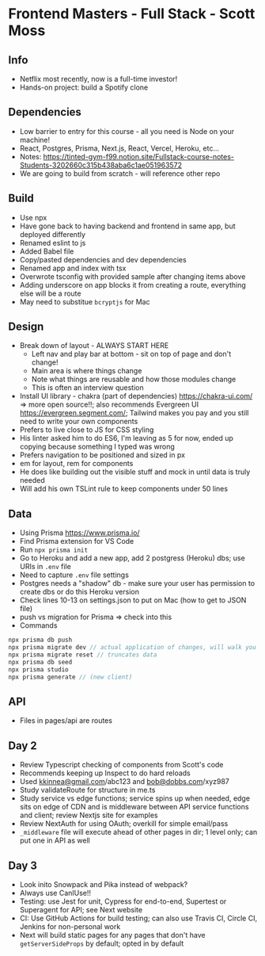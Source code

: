 # Frontend Masters - Full Stack - Scott Moss

## Info

- Netflix most recently, now is a full-time investor!
- Hands-on project: build a Spotify clone

## Dependencies

- Low barrier to entry for this course - all you need is Node on your machine!
- React, Postgres, Prisma, Next.js, React, Vercel, Heroku, etc...
- Notes: <https://tinted-gym-f99.notion.site/Fullstack-course-notes-Students-3202660c315b438aba6c1ae051963572>
- We are going to build from scratch - will reference other repo

## Build

- Use npx
- Have gone back to having backend and frontend in same app, but deployed differently
- Renamed eslint to js
- Added Babel file
- Copy/pasted dependencies and dev dependencies
- Renamed app and index with tsx
- Overwrote tsconfig with provided sample after changing items above
- Adding underscore on app blocks it from creating a route, everything else will be a route
- May need to substitue `bcryptjs` for Mac

## Design

- Break down of layout - ALWAYS START HERE
  - Left nav and play bar at bottom - sit on top of page and don't change!
  - Main area is where things change
  - Note what things are reusable and how those modules change
  - This is often an interview question
- Install UI library - chakra (part of dependencies) <https://chakra-ui.com/> => more open source!!; also recommends Evergreen UI <https://evergreen.segment.com/>; Tailwind makes you pay and you still need to write your own components
- Prefers to live close to JS for CSS styling
- His linter asked him to do ES6, I'm leaving as 5 for now, ended up copying because something I typed was wrong
- Prefers navigation to be positioned and sized in px
- em for layout, rem for components
- He does like building out the visible stuff and mock in until data is truly needed
- Will add his own TSLint rule to keep components under 50 lines

## Data

- Using Prisma <https://www.prisma.io/>
- Find Prisma extension for VS Code
- Run `npx prisma init`
- Go to Heroku and add a new app, add 2 postgress (Heroku) dbs; use URIs in `.env` file
- Need to capture `.env` file settings
- Postgres needs a "shadow" db - make sure your user has permission to create dbs or do this Heroku version
- Check lines 10-13 on settings.json to put on Mac (how to get to JSON file)
- push vs migration for Prisma => check into this
- Commands

```javascript
npx prisma db push
npx prisma migrate dev // actual application of changes, will walk you through the changes
npx prisma migrate reset // truncates data
npx prisma db seed
npx prisma studio
npx prisma generate // (new client)
```

## API

- Files in pages/api are routes

## Day 2

- Review Typescript checking of components from Scott's code
- Recommends keeping up Inspect to do hard reloads
- Used kkinnea@gmail.com/abc123 and bob@dobbs.com/xyz987
- Study validateRoute for structure in me.ts
- Study service vs edge functions; service spins up when needed, edge sits on edge of CDN and is middleware between API service functions and client; review Nextjs site for examples
- Review NextAuth for using OAuth; overkill for simple email/pass
- `_middleware` file will execute ahead of other pages in dir; 1 level only; can put one in API as well

## Day 3

- Look inito Snowpack and Pika instead of webpack?
- Always use CanIUse!!
- Testing: use Jest for unit, Cypress for end-to-end, Supertest or Superagent for API; see Next website
- CI: Use GitHub Actions for build testing; can also use Travis CI, Circle CI, Jenkins for non-personal work
- Next will build static pages for any pages that don't have `getServerSideProps` by default; opted in by default
